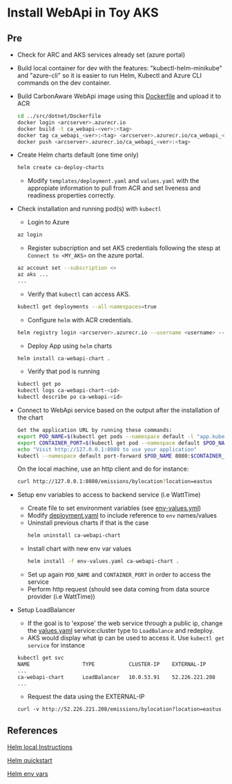 # Install WebApi in Toy AKS

## Pre
- Check for ARC and AKS services already set (azure portal)

- Build local container for dev with the features: "kubectl-helm-minikube" and "azure-cli" so it is easier to run Helm, Kubectl and Azure CLI commands on the dev container.

- Build CarbonAware WebApi image using this [Dockerfile](../src/dotnet/Dockerfile) and upload it to ACR
    ```sh
    cd ../src/dotnet/Dockerfile
    docker login <arcserver>.azurecr.io
    docker build -t ca_webapi-<ver>:<tag>
    docker tag ca_webapi_<ver>:<tag> <arcserver>.azurecr.io/ca_webapi_<ver>:<tag>
    docker push <arcserver>.azurecr.io/ca_webapi_<ver>:<tag>
    ```

- Create Helm charts default (one time only)
    ```sh
    helm create ca-deploy-charts
    ```
    - Modify `templates/deployment.yaml` and `values.yaml` with the appropiate information to pull from ACR and set liveness and readiness properties correctly.

- Check installation and running pod(s) with `kubectl`
    - Login to Azure
    ```sh
    az login
    ```
    - Register subscription and set AKS credentials following the stesp at `Connect to <MY_AKS>` on the azure portal.
    ```sh
    az account set --subscription <>
    az aks ...
    ...
    ```
    - Verify that `kubectl` can access AKS.
    ```sh
    kubectl get deployments --all-namespaces=true
    ```
    - Configure `helm` with ACR credentials. 
     ```sh
     helm registry login <arcserver>.azurecr.io --username <username> --password <passwd>
     ```
    - Deploy App using `helm` charts
    ```sh
    helm install ca-webapi-chart .
    ```

    - Verify that pod is running
    ```sh
    kubectl get po
    kubectl logs ca-webapi-chart-<id>
    kubectl describe po ca-webapi-<id>
    ```

- Connect to WebApi service based on the output after the installation of the chart

    ```sh
    Get the application URL by running these commands:
    export POD_NAME=$(kubectl get pods --namespace default -l "app.kubernetes.io/name=ca-webapi-helm,app.kubernetes.io/instance=ca-webapi-chart" -o jsonpath="{.items[0].metadata.name}")
    export CONTAINER_PORT=$(kubectl get pod --namespace default $POD_NAME -o jsonpath="{.spec.containers[0].ports[0].containerPort}")
    echo "Visit http://127.0.0.1:8080 to use your application"
    kubectl --namespace default port-forward $POD_NAME 8080:$CONTAINER_PORT
    ```
    On the local machine, use an http client and do for instance:
    ```sh
    curl http://127.0.0.1:8080/emissions/bylocation?location=eastus
    ```

- Setup env variables to access to backend service (i.e WattTime)
    - Create file to set environment variables (see [env-values.yml](./ca-deploy-charts/env-values.yaml))
    - Modify [deployment.yaml](./ca-deploy-charts/templates/deployment.yaml) to include reference to `env` names/values
    - Uninstall previous charts if that is the case
        ```sh
        helm uninstall ca-webapi-chart
        ```
    - Install chart with new env var values
        ```sh
        helm install -f env-values.yaml ca-webapi-chart .
        ```
    - Set up again `POD_NAME` and `CONTAINER_PORT` in order to access the service
    - Perform http request (should see data coming from data source provider (i.e WattTime))

- Setup LoadBalancer
    - If the goal is to 'expose' the web service through a public ip, change the [values.yaml](./ca-deploy-charts/values.yaml) service:cluster type to `LoadBalance` and redeploy.
    - AKS would display what ip can be used to access it. Use `kubectl get service` for instance
    ```sh
    kubectl get svc
    NAME                 TYPE           CLUSTER-IP    EXTERNAL-IP      PORT(S)        AGE
    ...
    ca-webapi-chart      LoadBalancer   10.0.53.91    52.226.221.208   80:31753/TCP   18s
    ...
    ``` 
    - Request the data using the EXTERNAL-IP
    ```sg
    curl -v http://52.226.221.208/emissions/bylocation?location=eastus
    ```


## References
[Helm local Instructions](../samples/helmexample/README.md)

[Helm quickstart](https://helm.sh/docs/intro/quickstart/)

[Helm env vars](https://jhooq.com/helm-pass-environment-variables/)

